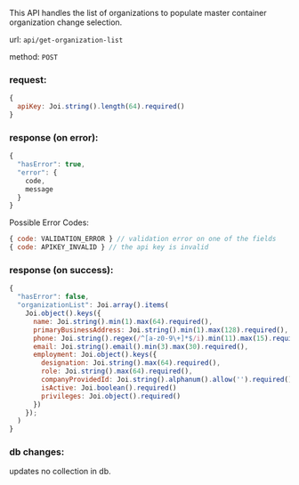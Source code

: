 This API handles the list of organizations to populate master container organization change selection.

url: `api/get-organization-list`

method: `POST`

### request: 
```js
{
  apiKey: Joi.string().length(64).required()
}
```

### response (on error):
```js
{
  "hasError": true,
  "error": {
    code,
    message
  }
}
```

Possible Error Codes:
```js
{ code: VALIDATION_ERROR } // validation error on one of the fields
{ code: APIKEY_INVALID } // the api key is invalid
```

### response (on success):
```js
{
  "hasError": false,
  "organizationList": Joi.array().items(
    Joi.object().keys({
      name: Joi.string().min(1).max(64).required(),
      primaryBusinessAddress: Joi.string().min(1).max(128).required(),
      phone: Joi.string().regex(/^[a-z0-9\+]*$/i).min(11).max(15).required(),
      email: Joi.string().email().min(3).max(30).required(),
      employment: Joi.object().keys({ 
        designation: Joi.string().max(64).required(), 
        role: Joi.string().max(64).required(), 
        companyProvidedId: Joi.string().alphanum().allow('').required(), 
        isActive: Joi.boolean().required()
        privileges: Joi.object().required()
      })
    });
  )
}
```

### db changes:
updates no collection in db.